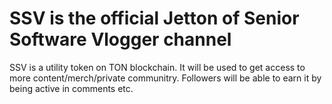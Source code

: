 # SSV is the official Jetton of Senior Software Vlogger channel

SSV is a utility token on TON blockchain. It will be used to get access to more content/merch/private communitry. Followers will be able to earn it by being active in comments etc.

